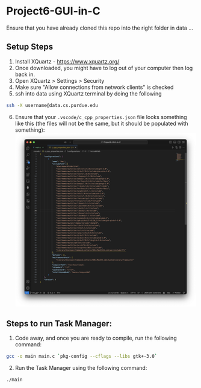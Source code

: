 # Project6-GUI-in-C

Ensure that you have already cloned this repo into the right folder in data ...

## Setup Steps
1. Install XQuartz - https://www.xquartz.org/
2. Once downloaded, you might have to log out of your computer then log back in.
3. Open XQuartz > Settings > Security
4. Make sure "Allow connections from network clients" is checked
5. ssh into data using XQuartz terminal by doing the following
```bash
ssh -X username@data.cs.purdue.edu
```
6. Ensure that your `.vscode/c_cpp_properties.json` file looks something like this (the files will not be the same, but it should be populated with something):
![c_cpp_properties.json](https://github.com/Arty5654/Project6-GUI-in-C/blob/main/includePath.png?raw=true)

## Steps to run Task Manager:
1. Code away, and once you are ready to compile, run the following command:
```bash
gcc -o main main.c `pkg-config --cflags --libs gtk+-3.0`
```
2. Run the Task Manager using the following command:
```bash
./main
```
